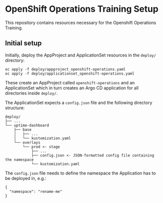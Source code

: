# OpenShift Operations Training Setup

This repository contains resources necessary for the Openshift Operations Training.


## Initial setup

Initially, deploy the AppProject and ApplicationSet resources in the `deploy/` directory:

```
oc apply -f deploy/appproject_openshift-operations.yaml
oc apply -f deploy/applicationset_openshift-operations.yaml
```

These create an AppProject called `openshift-operations` and an ApplicationSet which in turn creates an Argo CD application for all directories inside `deploy/`.

The ApplicationSet expects a `config.json` file and the following directory structure:

```
deploy/
├── ...
└── uptime-dashboard
    ├── base
    │   ├── ...
    │   └── kustomization.yaml
    └── overlays
        └── prod <- stage
            ├── ...
            ├── config.json <- JSON-formatted config file containing the namespace
            └── kustomization.yaml
```

The `config.json` file needs to define the namespace the Application has to be deployed in, e.g.:

```
{
  "namespace": "rename-me"
}
```
